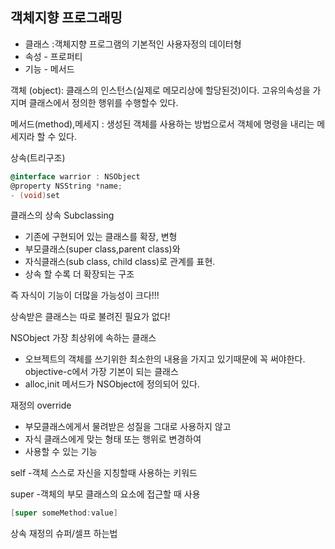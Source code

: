 ## 객체지향 프로그래밍

- 클래스 :객체지향 프로그램의 기본적인 사용자정의 데이터형
- 속성 - 프로퍼티
- 기능 - 메서드

객체 (object): 클래스의 인스턴스(실제로 메모리상에 할당된것)이다.
고유의속성을 가지며 클래스에서 정의한 행위를 수행할수 있다.

메서드(method),메세지 : 생성된 객체를 사용하는 방법으로서 객체에 명령을 내리는 메세지라 할 수 있다.

상속(트리구조)
```objective-c
@interface warrior : NSObject
@property NSString *name;
- (void)set
```
클래스의 상속
Subclassing
- 기존에 구현되어 있는 클래스를 확장, 변형
- 부모클래스(super class,parent class)와
- 자식클래스(sub class, child class)로 관계를 표현.
- 상속 할 수록 더 확장되는 구조

즉 자식이 기능이 더많을 가능성이 크다!!!

상속받은 클래스는 따로 불려진 필요가 없다!

NSObject  가장 최상위에 속하는 클래스

- 오브젝트의 객체를 쓰기위한 최소한의 내용을 가지고 있기때문에 꼭 써야한다.
objective-c에서 가장 기본이 되는 클래스 
- alloc,init 메서드가 NSObject에 정의되어 있다.

재정의 override
- 부모클래스에게서 물려받은 성질을 그대로 사용하지 않고
- 자식 클래스에게 맞는 형태 또는 행위로 변경하여
- 사용할 수 있는 기능

self
-객체 스스로 자신을 지칭할때 사용하는 키워드

super
-객체의 부모 클래스의 요소에 접근할 때 사용
```objective-c
[super someMethod:value]
```
상속 재정의 슈퍼/셀프 하는법

